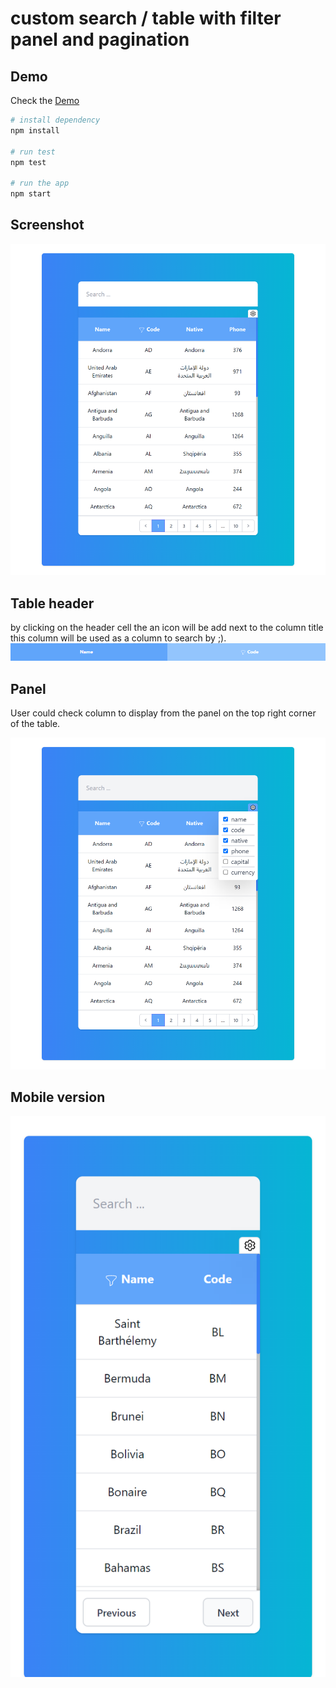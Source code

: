 # custom search / table with filter panel and pagination
## Demo

Check the [Demo](https://adnenre.github.io/h88-assessement/)


```bash
# install dependency
npm install

# run test
npm test

# run the app 
npm start
```




## Screenshot
![alt text](https://github.com/adnenre/h88-assessement/blob/main/table.png)

## Table header
 by clicking on the header cell the an icon will be add next to the column title 
 this column will be used as a column to search by ;).
 ![alt text](https://github.com/adnenre/h88-assessement/blob/main/table_header.png)
## Panel
 User could check column to display from the panel on the top right corner of the table.

![alt text](https://github.com/adnenre/h88-assessement/blob/main/table_panel.png)

## Mobile version 
![alt text](https://github.com/adnenre/h88-assessement/blob/main/table_mobile.png)
